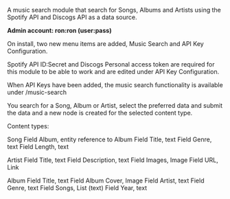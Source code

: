 A music search module that search for Songs, Albums and Artists using the Spotify API and Discogs API as a data source.

**Admin account: ron:ron (user:pass)**

On install, two new menu items are added, Music Search and API Key Configuration.

Spotify API ID:Secret and Discogs Personal access token are required for this module to be able to work and are edited under API Key Configuration.

When API Keys have been added, the music search functionality is available under /music-search

You search for a Song, Album or Artist, select the preferred data and submit the data and a new node is created for the selected content type.

Content types:

Song
Field Album, entity reference to Album
Field Title, text
Field Genre, text
Field Length, text

Artist
Field Title, text
Field Description, text
Field Images, Image
Field URL, Link

Album
Field Title, text
Field Album Cover, Image
Field Artist, text
Field Genre, text
Field Songs, List (text)
Field Year, text
